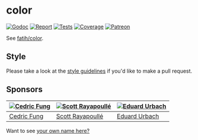 # color

[![Godoc][godoc-image]][godoc-url]
[![Report][report-image]][report-url]
[![Tests][tests-image]][tests-url]
[![Coverage][coverage-image]][coverage-url]
[![Patreon][patreon-image]][patreon-url]

See [fatih/color](https://github.com/fatih/color).

## Style

Please take a look at the [style guidelines](https://github.com/akyoto/quality/blob/master/STYLE.md) if you'd like to make a pull request.

## Sponsors

| [![Cedric Fung](https://avatars3.githubusercontent.com/u/2269238?s=70&v=4)](https://github.com/cedricfung) | [![Scott Rayapoullé](https://avatars3.githubusercontent.com/u/11772084?s=70&v=4)](https://github.com/soulcramer) | [![Eduard Urbach](https://avatars3.githubusercontent.com/u/438936?s=70&v=4)](https://twitter.com/eduardurbach) |
| --- | --- | --- |
| [Cedric Fung](https://github.com/cedricfung) | [Scott Rayapoullé](https://github.com/soulcramer) | [Eduard Urbach](https://eduardurbach.com) |

Want to see [your own name here?](https://www.patreon.com/eduardurbach)

[godoc-image]: https://godoc.org/github.com/akyoto/color?status.svg
[godoc-url]: https://godoc.org/github.com/akyoto/color
[report-image]: https://goreportcard.com/badge/github.com/akyoto/color
[report-url]: https://goreportcard.com/report/github.com/akyoto/color
[tests-image]: https://cloud.drone.io/api/badges/akyoto/color/status.svg
[tests-url]: https://cloud.drone.io/akyoto/color
[coverage-image]: https://codecov.io/gh/akyoto/color/graph/badge.svg
[coverage-url]: https://codecov.io/gh/akyoto/color
[patreon-image]: https://img.shields.io/badge/patreon-donate-green.svg
[patreon-url]: https://www.patreon.com/eduardurbach
